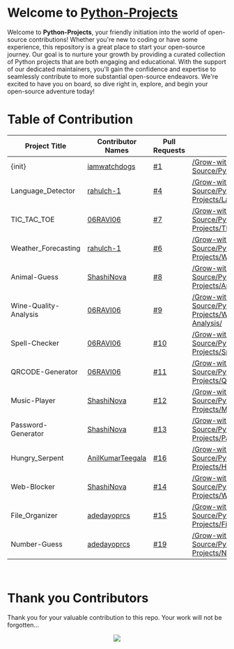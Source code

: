 # Welcome to [Python-Projects](https://github.com/Grow-with-Open-Source/Python-Projects/ "visit original repo")

Welcome to **Python-Projects**, your friendly initiation into the world of open-source contributions! Whether you're new to coding or have some experience, this repository is a great place to start your open-source journey. Our goal is to nurture your growth by providing a curated collection of Python projects that are both engaging and educational. With the support of our dedicated maintainers, you'll gain the confidence and expertise to seamlessly contribute to more substantial open-source endeavors. We're excited to have you on board, so dive right in, explore, and begin your open-source adventure today!

# Table of Contribution

<div align="center">

<!-- TABLE BEGINS -->
| Project Title | Contributor Names | Pull Requests | Demo |
| --- | --- | --- | --- |
| {init} | [iamwatchdogs](https://github.com/iamwatchdogs "goto iamwatchdogs profile") | [#1](https://github.com/Grow-with-Open-Source/Python-Projects/pull/1 "visit pr \#1") | [/Grow-with-Open-Source/Python-Projects/](https://github.com/Grow-with-Open-Source/Python-Projects "view the result of {init}") |
| Language_Detector | [rahulch-1](https://github.com/rahulch-1 "goto rahulch-1 profile") | [#4](https://github.com/Grow-with-Open-Source/Python-Projects/pull/4 "visit pr \#4") | [/Grow-with-Open-Source/Python-Projects/Language_Detector/](Language_Detector "view the result of Language_Detector") |
| TIC_TAC_TOE | [06RAVI06](https://github.com/06RAVI06 "goto 06RAVI06 profile") | [#7](https://github.com/Grow-with-Open-Source/Python-Projects/pull/7 "visit pr \#7") | [/Grow-with-Open-Source/Python-Projects/TIC_TAC_TOE/](TIC_TAC_TOE "view the result of TIC_TAC_TOE") |
| Weather_Forecasting | [rahulch-1](https://github.com/rahulch-1 "goto rahulch-1 profile") | [#6](https://github.com/Grow-with-Open-Source/Python-Projects/pull/6 "visit pr \#6") | [/Grow-with-Open-Source/Python-Projects/Weather_Forecasting/](Weather_Forecasting "view the result of Weather_Forecasting") |
| Animal-Guess | [ShashiNova](https://github.com/ShashiNova "goto ShashiNova profile") | [#8](https://github.com/Grow-with-Open-Source/Python-Projects/pull/8 "visit pr \#8") | [/Grow-with-Open-Source/Python-Projects/Animal-Guess/](https://github.com/Grow-with-Open-Source/Python-Projects/tree/main/Animal-Guess "view the result of Animal-Guess") |
| Wine-Quality-Analysis | [06RAVI06](https://github.com/06RAVI06 "goto 06RAVI06 profile") | [#9](https://github.com/Grow-with-Open-Source/Python-Projects/pull/9 "visit pr \#9") | [/Grow-with-Open-Source/Python-Projects/Wine-Quality-Analysis/](https://github.com/Grow-with-Open-Source/Python-Projects/tree/main/Wine-Quality-Analysis "view the result of Wine-Quality-Analysis") |
| Spell-Checker | [06RAVI06](https://github.com/06RAVI06 "goto 06RAVI06 profile") | [#10](https://github.com/Grow-with-Open-Source/Python-Projects/pull/10 "visit pr \#10") | [/Grow-with-Open-Source/Python-Projects/Spell-Checker/](Spell-Checker "view the result of Spell-Checker") |
| QRCODE-Generator | [06RAVI06](https://github.com/06RAVI06 "goto 06RAVI06 profile") | [#11](https://github.com/Grow-with-Open-Source/Python-Projects/pull/11 "visit pr \#11") | [/Grow-with-Open-Source/Python-Projects/QRCODE-Generator/](QRCODE-Generator "view the result of QRCODE-Generator") |
| Music-Player | [ShashiNova](https://github.com/ShashiNova "goto ShashiNova profile") | [#12](https://github.com/Grow-with-Open-Source/Python-Projects/pull/12 "visit pr \#12") | [/Grow-with-Open-Source/Python-Projects/Music-Player/](https://github.com/Grow-with-Open-Source/Python-Projects/tree/main/Music-Player/ "view the result of Music-Player") |
| Password-Generator | [ShashiNova](https://github.com/ShashiNova "goto ShashiNova profile") | [#13](https://github.com/Grow-with-Open-Source/Python-Projects/pull/13 "visit pr \#13") | [/Grow-with-Open-Source/Python-Projects/Password-Generator/](https://github.com/Grow-with-Open-Source/Python-Projects/tree/main/Password-Generator/ "view the result of Password-Generator") |
| Hungry_Serpent | [AnilKumarTeegala](https://github.com/AnilKumarTeegala "goto AnilKumarTeegala profile") | [#16](https://github.com/Grow-with-Open-Source/Python-Projects/pull/16 "visit pr \#16") | [/Grow-with-Open-Source/Python-Projects/Hungry_Serpent/](Hungry_Serpent "view the result of Hungry_Serpent") |
| Web-Blocker | [ShashiNova](https://github.com/ShashiNova "goto ShashiNova profile") | [#14](https://github.com/Grow-with-Open-Source/Python-Projects/pull/14 "visit pr \#14") | [/Grow-with-Open-Source/Python-Projects/Web-Blocker/](https://github.com/Grow-with-Open-Source/Python-Projects/tree/main/Web-Blocker "view the result of Web-Blocker") |
| File_Organizer | [adedayoprcs](https://github.com/adedayoprcs "goto adedayoprcs profile") | [#15](https://github.com/Grow-with-Open-Source/Python-Projects/pull/15 "visit pr \#15") | [/Grow-with-Open-Source/Python-Projects/File_Organizer/](File_Organizer "view the result of File_Organizer") |
| Number-Guess | [adedayoprcs](https://github.com/adedayoprcs "goto adedayoprcs profile") | [#19](https://github.com/Grow-with-Open-Source/Python-Projects/pull/19 "visit pr \#19") | [/Grow-with-Open-Source/Python-Projects/Number-Guess/](Number-Guess "view the result of Number-Guess") |
<!-- TABLE ENDS -->

</div>
<br>

# Thank you Contributors

Thank you for your valuable contribution to this repo. Your work will not be forgotten...

<div align="center">
  <a href = "https://github.com/Grow-with-Open-Source/Python-Projects/graphs/contributors">
    <img src = "https://contrib.rocks/image?repo=Grow-with-Open-Source/Python-Projects"/>
  </a>
</div>
